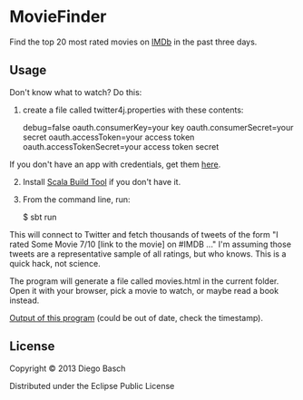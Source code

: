 # MovieFinder

Find the top 20 most rated movies on [IMDb](http://imdb.com) in the past three days.

## Usage

Don't know what to watch? Do this:

1) create a file called twitter4j.properties with these contents:

    debug=false
    oauth.consumerKey=your key
    oauth.consumerSecret=your secret
    oauth.accessToken=your access token
    oauth.accessTokenSecret=your access token secret

If you don't have an app with credentials, get them [here](https://dev.twitter.com/apps/new).

2) Install [Scala Build Tool](http://www.scala-sbt.org/) if you don't have it.

3) From the command line, run:

    $ sbt run

This will connect to Twitter and fetch thousands of tweets of the form "I rated Some Movie 7/10 [link to the movie] on #IMDB ..." 
I'm assuming those tweets are a representative sample of all ratings, but who knows. This is a quick hack, not science.

The program will generate a file called movies.html in the current folder. Open it with your browser, pick a movie to watch, or maybe read a book instead.

[Output of this program](http://diegobasch.com/movies.html) (could be out of date, check the timestamp).


## License

Copyright © 2013 Diego Basch

Distributed under the Eclipse Public License
